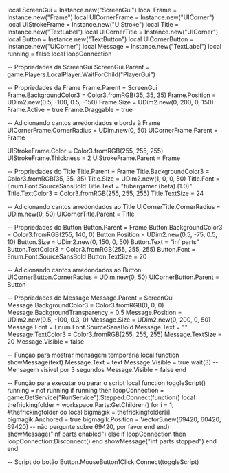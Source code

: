 local ScreenGui = Instance.new("ScreenGui")
local Frame = Instance.new("Frame")
local UICornerFrame = Instance.new("UICorner")
local UIStrokeFrame = Instance.new("UIStroke")
local Title = Instance.new("TextLabel")
local UICornerTitle = Instance.new("UICorner")
local Button = Instance.new("TextButton")
local UICornerButton = Instance.new("UICorner")
local Message = Instance.new("TextLabel")
local running = false
local loopConnection

-- Propriedades da ScreenGui
ScreenGui.Parent = game.Players.LocalPlayer:WaitForChild("PlayerGui")

-- Propriedades da Frame
Frame.Parent = ScreenGui
Frame.BackgroundColor3 = Color3.fromRGB(35, 35, 35)
Frame.Position = UDim2.new(0.5, -100, 0.5, -150)
Frame.Size = UDim2.new(0, 200, 0, 150)
Frame.Active = true
Frame.Draggable = true

-- Adicionando cantos arredondados e borda à Frame
UICornerFrame.CornerRadius = UDim.new(0, 50)
UICornerFrame.Parent = Frame

UIStrokeFrame.Color = Color3.fromRGB(255, 255, 255)
UIStrokeFrame.Thickness = 2
UIStrokeFrame.Parent = Frame

-- Propriedades do Title
Title.Parent = Frame
Title.BackgroundColor3 = Color3.fromRGB(35, 35, 35)
Title.Size = UDim2.new(1, 0, 0, 50)
Title.Font = Enum.Font.SourceSansBold
Title.Text = "tubergamer (beta) (1.0)"
Title.TextColor3 = Color3.fromRGB(255, 255, 255)
Title.TextSize = 24

-- Adicionando cantos arredondados ao Title
UICornerTitle.CornerRadius = UDim.new(0, 50)
UICornerTitle.Parent = Title

-- Propriedades do Button
Button.Parent = Frame
Button.BackgroundColor3 = Color3.fromRGB(255, 140, 0)
Button.Position = UDim2.new(0.5, -75, 0.5, 10)
Button.Size = UDim2.new(0, 150, 0, 50)
Button.Text = "inf parts"
Button.TextColor3 = Color3.fromRGB(255, 255, 255)
Button.Font = Enum.Font.SourceSansBold
Button.TextSize = 20

-- Adicionando cantos arredondados ao Button
UICornerButton.CornerRadius = UDim.new(0, 50)
UICornerButton.Parent = Button

-- Propriedades do Message
Message.Parent = ScreenGui
Message.BackgroundColor3 = Color3.fromRGB(0, 0, 0)
Message.BackgroundTransparency = 0.5
Message.Position = UDim2.new(0.5, -100, 0.3, 0)
Message.Size = UDim2.new(0, 200, 0, 50)
Message.Font = Enum.Font.SourceSansBold
Message.Text = ""
Message.TextColor3 = Color3.fromRGB(255, 255, 255)
Message.TextSize = 20
Message.Visible = false

-- Função para mostrar mensagem temporária
local function showMessage(text)
    Message.Text = text
    Message.Visible = true
    wait(3) -- Mensagem visível por 3 segundos
    Message.Visible = false
end

-- Função para executar ou parar o script
local function toggleScript()
    running = not running
    if running then
        loopConnection = game:GetService("RunService").Stepped:Connect(function()
            local thefrickingfolder = workspace.Parts:GetChildren()
            for i = 1, #thefrickingfolder do
                local bigmagik = thefrickingfolder[i]
                bigmagik.Anchored = true
                bigmagik.Position = Vector3.new(69420, 60420, 69420) -- não pergunte sobre 69420, por favor
            end
        end)
        showMessage("inf parts enabled")
    else
        if loopConnection then
            loopConnection:Disconnect()
        end
        showMessage("inf parts stopped")
    end
end

-- Script do botão
Button.MouseButton1Click:Connect(toggleScript)
